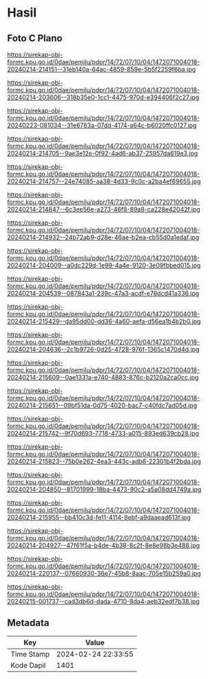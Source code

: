 # Hasil

## Foto C Plano

https://sirekap-obj-formc.kpu.go.id/0dae/pemilu/pdpr/14/72/07/10/04/1472071004018-20240214-214151--31eb140a-64ac-4859-859e-5b5f2259f6ba.jpg

https://sirekap-obj-formc.kpu.go.id/0dae/pemilu/pdpr/14/72/07/10/04/1472071004018-20240214-203606--318b35e0-1cc1-4475-970d-e394406f2c27.jpg

https://sirekap-obj-formc.kpu.go.id/0dae/pemilu/pdpr/14/72/07/10/04/1472071004018-20240223-081034--31e6783a-07dd-4174-a64c-b6020ffc0127.jpg

https://sirekap-obj-formc.kpu.go.id/0dae/pemilu/pdpr/14/72/07/10/04/1472071004018-20240214-214705--9ae3e12e-0f92-4ad6-ab37-25957da619e3.jpg

https://sirekap-obj-formc.kpu.go.id/0dae/pemilu/pdpr/14/72/07/10/04/1472071004018-20240214-214757--24e74085-aa38-4d33-9c0c-a2ba4ef69655.jpg

https://sirekap-obj-formc.kpu.go.id/0dae/pemilu/pdpr/14/72/07/10/04/1472071004018-20240214-214847--6c3ee56e-a273-46f8-89a8-ca228e42042f.jpg

https://sirekap-obj-formc.kpu.go.id/0dae/pemilu/pdpr/14/72/07/10/04/1472071004018-20240214-214932--24b72ab9-d28e-46ae-b2ea-cb55d0a1edaf.jpg

https://sirekap-obj-formc.kpu.go.id/0dae/pemilu/pdpr/14/72/07/10/04/1472071004018-20240214-204009--a0dc229d-1e99-4a4e-9120-3e09fbbed015.jpg

https://sirekap-obj-formc.kpu.go.id/0dae/pemilu/pdpr/14/72/07/10/04/1472071004018-20240214-204539--087843a1-239c-47a3-acdf-e78dcd41a336.jpg

https://sirekap-obj-formc.kpu.go.id/0dae/pemilu/pdpr/14/72/07/10/04/1472071004018-20240214-215429--da95dd00-dd36-4a60-aefa-d56ea1b4b2b0.jpg

https://sirekap-obj-formc.kpu.go.id/0dae/pemilu/pdpr/14/72/07/10/04/1472071004018-20240214-204636--2c1b9726-0d25-4728-976f-1365c1470d4d.jpg

https://sirekap-obj-formc.kpu.go.id/0dae/pemilu/pdpr/14/72/07/10/04/1472071004018-20240214-215609--0ae1331a-e740-4883-876c-b2120a2ca0cc.jpg

https://sirekap-obj-formc.kpu.go.id/0dae/pemilu/pdpr/14/72/07/10/04/1472071004018-20240214-215651--09bf51da-0d75-4020-bac7-c40fdc7ad05d.jpg

https://sirekap-obj-formc.kpu.go.id/0dae/pemilu/pdpr/14/72/07/10/04/1472071004018-20240214-215742--9f70d693-7718-4733-a015-893ed639cb28.jpg

https://sirekap-obj-formc.kpu.go.id/0dae/pemilu/pdpr/14/72/07/10/04/1472071004018-20240214-215823--75b0e262-4ea3-443c-adb6-22301b4f2bda.jpg

https://sirekap-obj-formc.kpu.go.id/0dae/pemilu/pdpr/14/72/07/10/04/1472071004018-20240214-204850--81701999-18ba-4473-90c2-a5a08dd4749a.jpg

https://sirekap-obj-formc.kpu.go.id/0dae/pemilu/pdpr/14/72/07/10/04/1472071004018-20240214-215955--bb410c3d-fe11-4114-8ebf-a9daaead613f.jpg

https://sirekap-obj-formc.kpu.go.id/0dae/pemilu/pdpr/14/72/07/10/04/1472071004018-20240214-204927--47f61f5a-b4de-4b38-8c2f-8e8e98b3e488.jpg

https://sirekap-obj-formc.kpu.go.id/0dae/pemilu/pdpr/14/72/07/10/04/1472071004018-20240214-220137--07660930-36e7-45b8-8aac-705e15b259a0.jpg

https://sirekap-obj-formc.kpu.go.id/0dae/pemilu/pdpr/14/72/07/10/04/1472071004018-20240215-001737--cad3db6d-dada-4710-8da4-aeb32edf7b38.jpg


## Metadata

| Key        | Value               |
| ---------- | ------------------- |
| Time Stamp | 2024-02-24 22:33:55 |
| Kode Dapil | 1401                |



